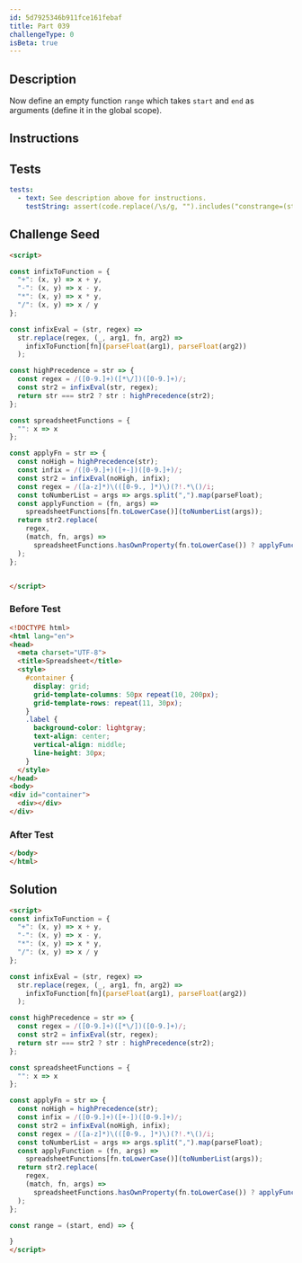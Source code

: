 ```yaml
---
id: 5d7925346b911fce161febaf
title: Part 039
challengeType: 0
isBeta: true
---
```


## Description
<section id='description'>

Now define an empty function `range` which takes `start` and `end` as arguments (define it in the global scope).

</section>

## Instructions
<section id='instructions'>


</section>

## Tests
<section id='tests'>

```yml
tests:
  - text: See description above for instructions.
    testString: assert(code.replace(/\s/g, "").includes("constrange=(start,end)=>"));

```


</section>

## Challenge Seed
<section id='challengeSeed'>

<div id='html-seed'>

```html
<script>

const infixToFunction = {
  "+": (x, y) => x + y,
  "-": (x, y) => x - y,
  "*": (x, y) => x * y,
  "/": (x, y) => x / y
};

const infixEval = (str, regex) =>
  str.replace(regex, (_, arg1, fn, arg2) =>
    infixToFunction[fn](parseFloat(arg1), parseFloat(arg2))
  );

const highPrecedence = str => {
  const regex = /([0-9.]+)([*\/])([0-9.]+)/;
  const str2 = infixEval(str, regex);
  return str === str2 ? str : highPrecedence(str2);
};

const spreadsheetFunctions = {
  "": x => x
};

const applyFn = str => {
  const noHigh = highPrecedence(str);
  const infix = /([0-9.]+)([+-])([0-9.]+)/;
  const str2 = infixEval(noHigh, infix);
  const regex = /([a-z]*)\(([0-9., ]*)\)(?!.*\()/i;
  const toNumberList = args => args.split(",").map(parseFloat);
  const applyFunction = (fn, args) =>
    spreadsheetFunctions[fn.toLowerCase()](toNumberList(args));
  return str2.replace(
    regex,
    (match, fn, args) =>
      spreadsheetFunctions.hasOwnProperty(fn.toLowerCase()) ? applyFunction(fn, args) : match
  );
};


</script>
```

</div>


### Before Test
<div id='html-setup'>

```html
<!DOCTYPE html>
<html lang="en">
<head>
  <meta charset="UTF-8">
  <title>Spreadsheet</title>
  <style>
    #container {
      display: grid;
      grid-template-columns: 50px repeat(10, 200px);
      grid-template-rows: repeat(11, 30px);
    }
    .label {
      background-color: lightgray;
      text-align: center;
      vertical-align: middle;
      line-height: 30px;
    }
  </style>
</head>
<body>
<div id="container">
  <div></div>
</div>
```

</div>


### After Test
<div id='html-teardown'>

```html
</body>
</html>
```

</div>



</section>

## Solution
<section id='solution'>

```html
<script>
const infixToFunction = {
  "+": (x, y) => x + y,
  "-": (x, y) => x - y,
  "*": (x, y) => x * y,
  "/": (x, y) => x / y
};

const infixEval = (str, regex) =>
  str.replace(regex, (_, arg1, fn, arg2) =>
    infixToFunction[fn](parseFloat(arg1), parseFloat(arg2))
  );

const highPrecedence = str => {
  const regex = /([0-9.]+)([*\/])([0-9.]+)/;
  const str2 = infixEval(str, regex);
  return str === str2 ? str : highPrecedence(str2);
};

const spreadsheetFunctions = {
  "": x => x
};

const applyFn = str => {
  const noHigh = highPrecedence(str);
  const infix = /([0-9.]+)([+-])([0-9.]+)/;
  const str2 = infixEval(noHigh, infix);
  const regex = /([a-z]*)\(([0-9., ]*)\)(?!.*\()/i;
  const toNumberList = args => args.split(",").map(parseFloat);
  const applyFunction = (fn, args) =>
    spreadsheetFunctions[fn.toLowerCase()](toNumberList(args));
  return str2.replace(
    regex,
    (match, fn, args) =>
      spreadsheetFunctions.hasOwnProperty(fn.toLowerCase()) ? applyFunction(fn, args) : match
  );
};

const range = (start, end) => {

}
</script>
```

</section>
